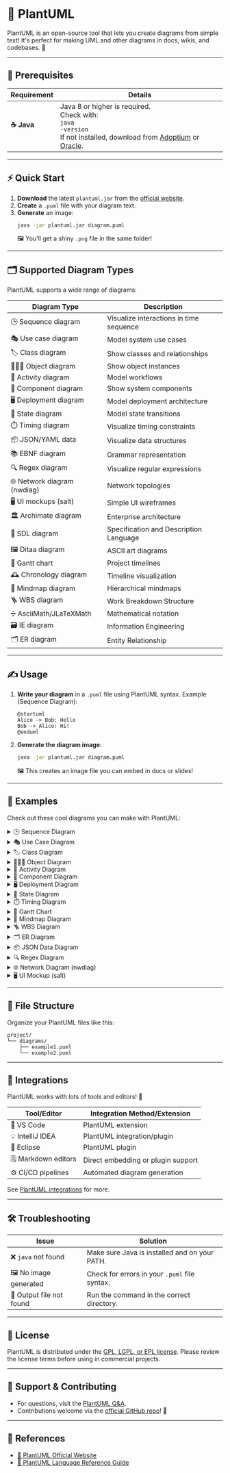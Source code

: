 # 🌱 PlantUML

PlantUML is an open-source tool that lets you create diagrams from simple text!
It's perfect for making UML and other diagrams in docs, wikis, and codebases. 🎨

---

## 🚀 Prerequisites

| Requirement | Details |
|-------------|---------|
| **☕ Java**  | Java 8 or higher is required.<br>Check with:<br> <code>java -version</code><br>If not installed, download from [Adoptium](https://adoptium.net/) or [Oracle](https://www.oracle.com/java/technologies/downloads/). |

---

## ⚡ Quick Start

1. **Download** the latest `plantuml.jar` from the [official website](https://plantuml.com/download).
2. **Create** a `.puml` file with your diagram text.
3. **Generate** an image:
   ```bash
   java -jar plantuml.jar diagram.puml
   ```
   🖼️ You'll get a shiny `.png` file in the same folder!

---

## 🗂️ Supported Diagram Types

PlantUML supports a wide range of diagrams:

| Diagram Type                | Description                              |
|-----------------------------|------------------------------------------|
| 🕒 Sequence diagram         | Visualize interactions in time sequence  |
| 🎭 Use case diagram         | Model system use cases                   |
| 🏷️ Class diagram            | Show classes and relationships           |
| 🧑‍🤝‍🧑 Object diagram         | Show object instances                    |
| 🏃 Activity diagram         | Model workflows                          |
| 🧩 Component diagram        | Show system components                   |
| 🖥️ Deployment diagram        | Model deployment architecture            |
| 🔄 State diagram            | Model state transitions                  |
| ⏱️ Timing diagram            | Visualize timing constraints             |
| 📦 JSON/YAML data           | Visualize data structures                |
| 📚 EBNF diagram             | Grammar representation                   |
| 🔍 Regex diagram            | Visualize regular expressions            |
| 🌐 Network diagram (nwdiag) | Network topologies                       |
| 🖥️ UI mockups (salt)         | Simple UI wireframes                     |
| 🏛️ Archimate diagram         | Enterprise architecture                  |
| 📝 SDL diagram              | Specification and Description Language   |
| 🖼️ Ditaa diagram             | ASCII art diagrams                       |
| 📅 Gantt chart              | Project timelines                        |
| 🕰️ Chronology diagram        | Timeline visualization                   |
| 🧠 Mindmap diagram          | Hierarchical mindmaps                    |
| 🪜 WBS diagram               | Work Breakdown Structure                 |
| ➗ AsciiMath/JLaTeXMath      | Mathematical notation                    |
| 🗃️ IE diagram                | Information Engineering                  |
| 🗂️ ER diagram                | Entity Relationship                      |

---

## ✍️ Usage

1. **Write your diagram** in a `.puml` file using PlantUML syntax.
   Example (Sequence Diagram):

   ```plantuml
   @startuml
   Alice -> Bob: Hello
   Bob -> Alice: Hi!
   @enduml
   ```

2. **Generate the diagram image**:

   ```bash
   java -jar plantuml.jar diagram.puml
   ```

   🖼️ This creates an image file you can embed in docs or slides!

---

## 🎉 Examples

Check out these cool diagrams you can make with PlantUML:

<details>
<summary>🕒 Sequence Diagram</summary>

```plantuml
@startuml
Alice -> Bob: Authentication Request
Bob --> Alice: Authentication Response
@enduml
```
</details>

<details>
<summary>🎭 Use Case Diagram</summary>

```plantuml
@startuml
actor User
User -- (Login)
@enduml
```
</details>

<details>
<summary>🏷️ Class Diagram</summary>

```plantuml
@startuml
class Car
Car : +start()
Car : -engine
@enduml
```
</details>

<details>
<summary>🧑‍🤝‍🧑 Object Diagram</summary>

```plantuml
@startuml
object Alice
object Bob
Alice -> Bob: Hello
@enduml
```
</details>

<details>
<summary>🏃 Activity Diagram</summary>

```plantuml
@startuml
start
:User logs in;
:Show dashboard;
stop
@enduml
```
</details>

<details>
<summary>🧩 Component Diagram</summary>

```plantuml
@startuml
[Web] --> [API]
[API] --> [Database]
@enduml
```
</details>

<details>
<summary>🖥️ Deployment Diagram</summary>

```plantuml
@startuml
node Server {
  component App
}
node Client
Client --> App
@enduml
```
</details>

<details>
<summary>🔄 State Diagram</summary>

```plantuml
@startuml
[*] --> State1
State1 --> State2 : Event
State2 --> [*]
@enduml
```
</details>

<details>
<summary>⏱️ Timing Diagram</summary>

```plantuml
@startuml
robust "User" as U
robust "System" as S
U -> S : Request
S -> U : Response
@enduml
```
</details>

<details>
<summary>📅 Gantt Chart</summary>

```plantuml
@startgantt
[Design] lasts 10 days
[Develop] lasts 20 days
@endgantt
```
</details>

<details>
<summary>🧠 Mindmap Diagram</summary>

```plantuml
@startmindmap
* Project
** Planning
** Execution
@endmindmap
```
</details>

<details>
<summary>🪜 WBS Diagram</summary>

```plantuml
@startwbs
+ Project
++ Task 1
++ Task 2
@endwbs
```
</details>

<details>
<summary>🗂️ ER Diagram</summary>

```plantuml
@startuml
entity "User" as user {
  * id : int
  --
  name : string
}
entity "Order" as order {
  * id : int
  --
  date : date
}
user ||--o{ order : places
@enduml
```
</details>

<details>
<summary>📦 JSON Data Diagram</summary>

```plantuml
@startjson
{
  "name": "Alice",
  "age": 30,
  "active": true
}
@endjson
```
</details>

<details>
<summary>🔍 Regex Diagram</summary>

```plantuml
@startuml
:/(ab|cd)+/;
@enduml
```
</details>

<details>
<summary>🌐 Network Diagram (nwdiag)</summary>

```plantuml
@startnwdiag
network dmz {
  web;
  db;
}
@endnwdiag
```
</details>

<details>
<summary>🖥️ UI Mockup (salt)</summary>

```plantuml
@startsalt
{
  Button "OK"
  Button "Cancel"
}
@endsalt
```
</details>

---

## 📁 File Structure

Organize your PlantUML files like this:

```
project/
└── diagrams/
    ├── example1.puml
    └── example2.puml
```

---

## 🔌 Integrations

PlantUML works with lots of tools and editors! 🚀

| Tool/Editor         | Integration Method/Extension                |
|---------------------|--------------------------------------------|
| 📝 VS Code          | PlantUML extension                         |
| 💡 IntelliJ IDEA    | PlantUML integration/plugin                |
| 🐘 Eclipse          | PlantUML plugin                            |
| 🗒️ Markdown editors | Direct embedding or plugin support         |
| ⚙️ CI/CD pipelines   | Automated diagram generation               |

See [PlantUML integrations](https://plantuml.com/running) for more.

---

## 🛠️ Troubleshooting

| Issue                        | Solution                                              |
|------------------------------|------------------------------------------------------|
| ❌ `java` not found           | Make sure Java is installed and on your PATH.         |
| 🖼️ No image generated         | Check for errors in your `.puml` file syntax.         |
| 📂 Output file not found      | Run the command in the correct directory.             |

---

## 📜 License

PlantUML is distributed under the [GPL, LGPL, or EPL license](https://plantuml.com/license).
Please review the license terms before using in commercial projects.

---

## 🤝 Support & Contributing

- For questions, visit the [PlantUML Q&A](https://forum.plantuml.net/).
- Contributions welcome via the [official GitHub repo](https://github.com/plantuml/plantuml)! 🎉

---

## 🔗 References

- [🌱 PlantUML Official Website](https://plantuml.com/)
- [📖 PlantUML Language Reference Guide](https://plantuml.com/guide)
```
